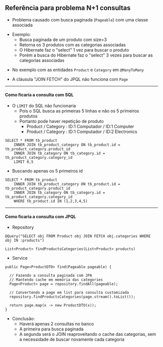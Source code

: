 ## Referência para problema N+1 consultas

- Problema causado com busca paginada (`Pageable`) com uma classe associada

* Exemplo:
  - Busca paginada de um produto com size=3
  - Retorna os 3 produtos com as categorias associadas
  - O Hibernate faz o "select" 1 vez para buscar o produto
  - Porém a busca do Hibernate faz o "select" 3 vezes para buscar as categorias associadas

- No exemplo com as entidades `Product` e `Category` em `@ManyToMany`

* A cláusula "JOIN FETCH" do JPQL não funciona com `Page`

---

#### Como ficaria a consulta com SQL

- O `LIMIT` do SQL não funcionaria
  - Pois o SQL busca as primeiras 5 linhas e não os 5 primeiros produtos
  - Portanto pode haver repetição de produto
    - Product / Category : ID:1 Computador / ID:1 Computer
    - Product / Category : ID:1 Computador / ID:2 Electronics

```
SELECT * FROM tb_product
	INNER JOIN tb_product_category ON tb_product.id = tb_product_category.product_id
	INNER JOIN tb_category ON tb_category.id = tb_product_category.category_id
	LIMIT 0,5
```

- Buscando apenas os 5 primeiros id

```
SELECT * FROM tb_product
	INNER JOIN tb_product_category ON tb_product.id = tb_product_category.product_id
	INNER JOIN tb_category ON tb_category.id = tb_product_category.category_id
	WHERE tb_product.id IN (1,2,3,4,5)
```

---

#### Como ficaria a consulta com JPQL

- Repository

```
@Query("SELECT obj FROM Product obj JOIN FETCH obj.categories WHERE obj IN :products")

List<Product> findProductsCategories(List<Product> products)

```

- Service

```
public Page<ProductDTO> find(Pageable pageable) {

  // Fazendo a consulta paginada com JPA
  // Mantendo cache em memória das categories
  Page<Product> page = repository.findAll(pageable);

  // Convertendo a page em list para consulta customizada
  repository.findProductsCategories(page.stream().toList());

  return page.map(x -> new ProductDTO(x));
}
```

- Conclusão:
  - Haverá apenas 2 consultas no banco
  - A primeira para busca paginada
  - A segunda será o JOIN reaproveitando o cache das categorias, sem a necessidade de buscar novamente cada categoria
